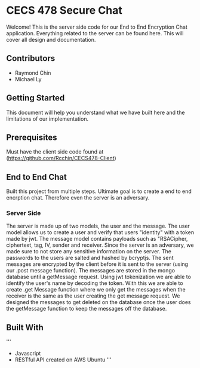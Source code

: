 # CECS 478 Secure Chat
Welcome! This is the server side code for our End to End Encryption Chat application. Everything related to the server can be found here. This will cover all design and documentation.

## Contributors
* Raymond Chin
* Michael Ly

## Getting Started

This document will help you understand what we have built here and the limitations of our implementation. 

## Prerequisites

Must have the client side code found at (https://github.com/Rcchin/CECS478-Client)

## End to End Chat

Built this project from multiple steps. Ultimate goal is to create a end to end encrption chat. Therefore even the server is an adversary. 

### Server Side
The server is made up of two models, the user and the message. The user model allows us to create a user and verify that users "identity" with a token made by jwt. The message model contains payloads such as "RSACipher, ciphertext, tag, IV, sender and receiver. Since the server is an adversary, we made sure to not store any sensitive information on the server. The passwords to the users are salted and hashed by bcryptjs. The sent messages are encrypted by the client before it is sent to the server (using our .post message function). The messages are stored in the mongo database until a getMessage request. Using jwt tokenization we are able to identify the user's name by decoding the token. With this we are able to create .get Message function where we only get the messages when the receiver is the same as the user creating the get message request. We designed the messages to get deleted on the database once the user does the getMessage function to keep the messages off the database.

## Built With
'''
* Javascript
* RESTful API created on AWS Ubuntu
'''
